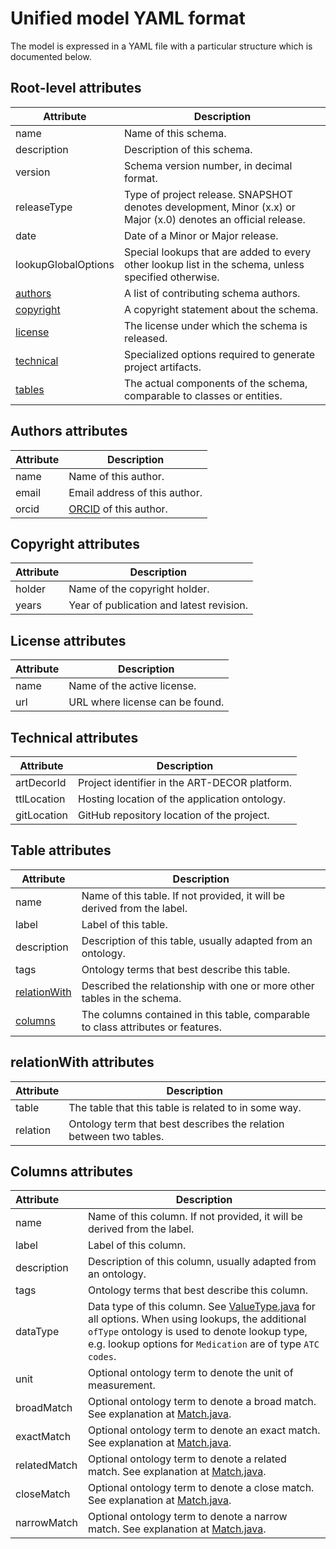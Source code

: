 # Unified model YAML format

The model is expressed in a YAML file with a particular structure which is documented below.

## Root-level attributes

| Attribute               | Description                                                                                                    |
|-------------------------|----------------------------------------------------------------------------------------------------------------|
| name                    | Name of this schema.                                                                                           |
| description             | Description of this schema.                                                                                    |
| version                 | Schema version number, in decimal format.                                                                      |
| releaseType             | Type of project release. SNAPSHOT denotes development, Minor (x.x) or Major (x.0) denotes an official release. |
| date                    | Date of a Minor or Major release.                                                                              |
| lookupGlobalOptions     | Special lookups that are added to every other lookup list in the schema, unless specified otherwise.           |
| [authors](#authors)     | A list of contributing schema authors.                                                                         |
| [copyright](#copyright) | A copyright statement about the schema.                                                                        |
| [license](#license)     | The license under which the schema is released.                                                                |
| [technical](#technical) | Specialized options required to generate project artifacts.                                                    |
| [tables](#tables)      | The actual components of the schema, comparable to classes or entities.                                        |

## Authors attributes <a id='authors'></a>

| Attribute | Description                                 |
|-----------|---------------------------------------------|
| name      | Name of this author.                        |
| email     | Email address of this author.               |
| orcid     | [ORCID](https://orcid.org/) of this author. |

## Copyright attributes <a id='copyright'></a>

| Attribute | Description                              |
|-----------|------------------------------------------|
| holder    | Name of the copyright holder.            |
| years     | Year of publication and latest revision. |

## License attributes <a id='license'></a>

| Attribute | Description                     |
|-----------|---------------------------------|
| name      | Name of the active license.     |
| url       | URL where license can be found. |

## Technical attributes <a id='technical'></a>

| Attribute   | Description                                   |
|-------------|-----------------------------------------------|
| artDecorId  | Project identifier in the ART-DECOR platform. |
| ttlLocation | Hosting location of the application ontology. |
| gitLocation | GitHub repository location of the project.    |

## Table attributes <a id='tables'></a>

| Attribute                     | Description                                                                      |
|-------------------------------|----------------------------------------------------------------------------------|
| name                          | Name of this table. If not provided, it will be derived from the label.          |
| label                         | Label of this table.                                                             |
| description                   | Description of this table, usually adapted from an ontology.                     |
| tags                          | Ontology terms that best describe this table.                                    |
| [relationWith](#relationWith) | Described the relationship with one or more other tables in the schema.          |
| [columns](#columns)           | The columns contained in this table, comparable to class attributes or features. |

## relationWith attributes <a id='relationWith'></a>

| Attribute | Description                                                        |
|-----------|--------------------------------------------------------------------|
| table     | The table that this table is related to in some way.               |
| relation  | Ontology term that best describes the relation between two tables. |

## Columns attributes <a id='columns'></a>

| Attribute    | Description                                                                                                                                                                                                                                                                               |
|:-------------|-------------------------------------------------------------------------------------------------------------------------------------------------------------------------------------------------------------------------------------------------------------------------------------------|
| name         | Name of this column. If not provided, it will be derived from the label.                                                                                                                                                                                                                  |
| label        | Label of this column.                                                                                                                                                                                                                                                                     |
| description  | Description of this column, usually adapted from an ontology.                                                                                                                                                                                                                             |
| tags         | Ontology terms that best describe this column.                                                                                                                                                                                                                                            |
| dataType     | Data type of this column. See [ValueType.java](src/main/java/org/fairgenomes/generator/datastructures/ValueType.java) for all options. When using lookups, the additional `ofType` ontology is used to denote lookup type, e.g. lookup options for `Medication` are of type `ATC codes`. |
| unit         | Optional ontology term to denote the unit of measurement.                                                                                                                                                                                                                                 |
| broadMatch   | Optional ontology term to denote a broad match. See explanation at [Match.java](src/main/java/org/fairgenomes/generator/datastructures/Match.java).                                                                                                                                       |
| exactMatch   | Optional ontology term to denote an exact match. See explanation at [Match.java](src/main/java/org/fairgenomes/generator/datastructures/Match.java).                                                                                                                                      |
| relatedMatch | Optional ontology term to denote a related match. See explanation at [Match.java](src/main/java/org/fairgenomes/generator/datastructures/Match.java).                                                                                                                                     |
| closeMatch   | Optional ontology term to denote a close match. See explanation at [Match.java](src/main/java/org/fairgenomes/generator/datastructures/Match.java).                                                                                                                                       |
| narrowMatch  | Optional ontology term to denote a narrow match. See explanation at [Match.java](src/main/java/org/fairgenomes/generator/datastructures/Match.java).                                                                                                                                      |

